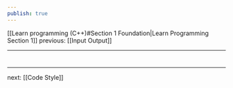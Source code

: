 ```yaml
---
publish: true
---
```

[[Learn programming (C++)#Section 1 Foundation|Learn Programming Section 1]]  previous: [[Input Output]]   

---











# 
----
next: [[Code Style]] 